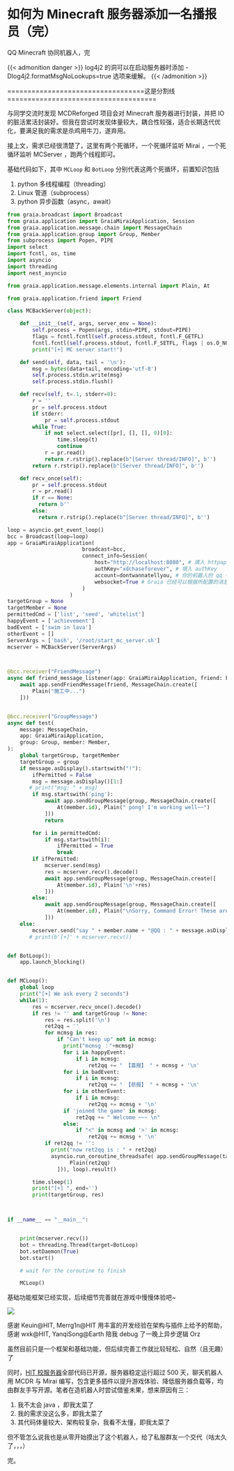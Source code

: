 # 如何为 Minecraft 服务器添加一名播报员（完）


QQ Minecraft 协同机器人，完

{{< admonition danger >}}
log4j2 的洞可以在启动服务器时添加 -Dlog4j2.formatMsgNoLookups=true 选项来缓解。
{{< /admonition >}}



<!--more-->

==================================这是分割线=====================================

与同学交流时发现 MCDReforged 项目会对 Minecraft 服务器进行封装，并把 IO 的脏活累活封装好。但我在尝试时发现体量较大，耦合性较强，适合长期迭代优化，要满足我的需求是杀鸡用牛刀，遂弃用。

接上文，需求已经很清楚了，这里有两个死循环，一个死循环监听 Mirai ，一个死循环监听 MCServer ，跑两个线程即可。

基础代码如下，其中 `MCLoop` 和 `BotLoop` 分别代表这两个死循环，前置知识包括

1. python 多线程编程（threading）
2. Linux 管道（subprocess）
3. python 异步函数（async，await）

```python
from graia.broadcast import Broadcast
from graia.application import GraiaMiraiApplication, Session
from graia.application.message.chain import MessageChain
from graia.application.group import Group, Member
from subprocess import Popen, PIPE
import select
import fcntl, os, time
import asyncio
import threading
import nest_asyncio

from graia.application.message.elements.internal import Plain, At

from graia.application.friend import Friend

class MCBackServer(object):

    def __init__(self, args, server_env = None):
        self.process = Popen(args, stdin=PIPE, stdout=PIPE)
        flags = fcntl.fcntl(self.process.stdout, fcntl.F_GETFL)
        fcntl.fcntl(self.process.stdout, fcntl.F_SETFL, flags | os.O_NONBLOCK)
        print("[+] MC server start!")

    def send(self, data, tail = '\n'):
        msg = bytes(data+tail, encoding='utf-8')
        self.process.stdin.write(msg)
        self.process.stdin.flush()

    def recv(self, t=.1, stderr=0):
        r = ''
        pr = self.process.stdout
        if stderr:
            pr = self.process.stdout
        while True:
            if not select.select([pr], [], [], 0)[0]:
                time.sleep(t)
                continue
            r = pr.read()
            return r.rstrip().replace(b"[Server thread/INFO]", b'')
        return r.rstrip().replace(b"[Server thread/INFO]", b'')

    def recv_once(self):
        pr = self.process.stdout
        r = pr.read()
        if r == None:
          return b''
        else:
          return r.rstrip().replace(b"[Server thread/INFO]", b'')

loop = asyncio.get_event_loop()
bcc = Broadcast(loop=loop)
app = GraiaMiraiApplication(
                        broadcast=bcc,
                        connect_info=Session(
                            host="http://localhost:8080", # 填入 httpapi 服务运行的地址
                            authKey="xdchaseforever", # 填入 authKey
                            account=dontwannatellyou, # 你的机器人的 qq 号
                            websocket=True # Graia 已经可以根据所配置的消息接收的方式来保证消息接收部分的正常运作.
                        )
                    )
targetGroup = None
targetMember = None
permittedCmd = ['list', 'seed', 'whitelist']
happyEvent = ['achievement']
badEvent = ['swim in lava']
otherEvent = []
ServerArgs = ['bash', '/root/start_mc_server.sh']
mcserver = MCBackServer(ServerArgs)



@bcc.receiver("FriendMessage")
async def friend_message_listener(app: GraiaMiraiApplication, friend: Friend):
    await app.sendFriendMessage(friend, MessageChain.create([
        Plain("施工中...")
    ]))


@bcc.receiver("GroupMessage")
async def test(
    message: MessageChain,
    app: GraiaMiraiApplication,
    group: Group, member: Member,
):
    global targetGroup, targetMember
    targetGroup = group
    if message.asDisplay().startswith("!"):
        ifPermitted = False
        msg = message.asDisplay()[1:]
       # print("msg: " + msg)
        if msg.startswith('ping'):
            await app.sendGroupMessage(group, MessageChain.create([
                At(member.id), Plain(" pong! I'm working well~~")
            ]))
            return

        for i in permittedCmd:
            if msg.startswith(i):
                ifPermitted = True
                break
        if ifPermitted:
            mcserver.send(msg)
            res = mcserver.recv().decode()
            await app.sendGroupMessage(group, MessageChain.create([
                At(member.id), Plain('\n'+res)
            ]))
        else:
            await app.sendGroupMessage(group, MessageChain.create([
                At(member.id), Plain("\nSorry, Command Error! These are all we permitted : " + ','.join(permittedCmd))
            ]))
    else:
        mcserver.send("say " + member.name + "@QQ : " + message.asDisplay())
       # print(b'[+]' + mcserver.recv())


def BotLoop():
    app.launch_blocking()


def MCLoop():
    global loop
    print("[+] We ask every 2 seconds")
    while(1):
        res = mcserver.recv_once().decode()
        if res != '' and targetGroup != None:
            res = res.split('\n')
            ret2qq = ''
            for mcmsg in res:
                if "Can't keep up" not in mcmsg:
                  print("mcmsg ："+mcmsg)
                  for i in happyEvent:
                      if i in mcmsg:
                          ret2qq += " 【喜报】 " + mcmsg + '\n'
                  for i in badEvent:
                      if i in mcmsg:
                          ret2qq += " 【悲报】 " + mcmsg + '\n'
                  for i in otherEvent:
                      if i in mcmsg:
                          ret2qq += mcmsg + '\n'
                  if 'joined the game' in mcmsg:
                      ret2qq += " Welcome ~~~ \n"
                  else:
                      if "<" in mcmsg and '>' in mcmsg:
                          ret2qq += mcmsg + '\n'
            if ret2qq != '':
              print("now ret2qq is : " + ret2qq)
              asyncio.run_coroutine_threadsafe( app.sendGroupMessage(targetGroup, MessageChain.create([
                    Plain(ret2qq)
                ])), loop).result()

        time.sleep(1)
        print("[+] ", end='')
        print(targetGroup, res)



if __name__ == "__main__":


    print(mcserver.recv())
    bot = threading.Thread(target=BotLoop)
    bot.setDaemon(True)
    bot.start()

    # wait for the coroutine to finish

    MCLoop()
```

基础功能框架已经实现，后续细节完善就在游戏中慢慢体验吧~

![](https://s2.loli.net/2021/12/14/DTpXIZQgGlWY9hN.png)

感谢 Keuin@HIT, Merrg1n@HIT 用丰富的开发经验在架构与插件上给予的帮助，感谢 wxk@HIT, YanqiSong@Earth 陪我 debug 了一晚上异步逻辑 Orz

虽然目前只是一个框架和基础功能，但后续完善工作就比较轻松、自然（且无趣）了

同时，[HIT 校服务器](https://github.com/hit-mc)全部代码已开源，服务器稳定运行超过 500 天，聊天机器人用 MCDR 与 Mirai 编写，包含更多插件以提升游戏体验、降低服务器负载等，均由群友手写开源。笔者在造机器人时尝试借鉴未果，想来原因有三：

1. 我不太会 java ，即我太菜了
2. 我的需求没这么多，即我太菜了
3. 其代码体量较大、架构较复杂，我看不太懂，即我太菜了

但不管怎么说我也是从零开始摸出了这个机器人，给了私服群友一个交代（咕太久了，，，）

完。

